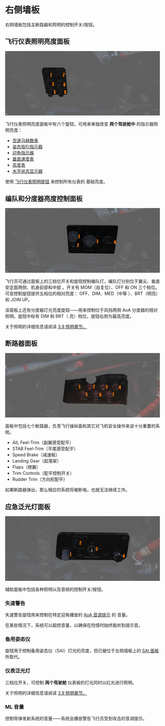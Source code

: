 # 右侧墙板

右侧墙板包括主断路器和照明的控制开关/按钮。

## 飞行仪表照明亮度面板

![InsIntensity](../../../img/pilot_flight_instrument_lights.jpg)

飞行仪表照明亮度面板中有六个旋钮，可用来单独改变 **两个驾驶舱中** 的指示器照明亮度：

- [空速马赫数表](../../pilot/flight_director_group.md#airspeed-and-mach-indicator)
- [姿态指引指示器](../../pilot/flight_director_group.md#attitude-director-indicator)
- [迎角指示器](../../pilot/flight_director_group.md#angle-of-attack-indicator)
- [垂直速度表](../../pilot/flight_director_group.md#vertical-velocity-indicator)
- [高度表](../../pilot/flight_director_group.md#altimeter)
- [水平状态显示器](../../pilot/flight_director_group.md#horizontal-situation-indicator)

使用 [飞行仪表照明旋钮](../weapon_management.md#flight-instrument-brightness-knob) 来控制所有仪表的
基础亮度。

## 编队和分度器亮度控制面板

![FormLights](../../../img/pilot_formation_lights_panel.jpg)

飞行员可通过面板上的三档位开关和旋钮控制编队灯，编队灯分别位于翼尖、垂直安定面两侧、机身前部和中部
。开关有 MOM（自复位）、OFF 和 ON 三个档位。可变控制旋钮提供五档位的相对亮度： OFF、DIM、MED（中等
）、BRT（明亮）和 JOIN UP。

该面板上还有分度器灯光亮度旋钮——用来控制位于风挡两侧 AoA 分度器的相对照明。旋钮中标有 DIM 和 BRT（
亮）档位，旋钮右侧为最高亮度。

关于照明的详细信息请阅读 [3.9 照明章节。](../../../systems/lighting.md)

## 断路器面板

![pilot_cb_panel](../../../img/pilot_circuit_breakers.jpg)

面板中包括七个断路器，负责飞行操纵面和其它对飞机安全操作来说十分重要的系统。

- AIL Feel-Trim（副翼感受配平）
- STAB Feel-Trim（平尾感受配平）
- Speed Brake（减速板）
- Landing Gear（起落架）
- Flaps（襟翼）
- Trim Controls（配平控制开关）
- Rudder Trim（方向舵配平）

如果断路器弹出，那么相应的系统将被断电，也就无法继续工作。

## 应急泛光灯面板

![PilFlood](../../../img/pilot_emergency_floodlight_panel.jpg)

辅助面板中包括各种照明以及音频的控制开关/按钮。

### 失速警告

失速警告旋钮用来控制在特定迎角播放的
[AoA 音调提示](../../../systems/flight_controls_gear/flight_controls.md#stall-warning-vibrator) 的
音量。

在某些情况下，系统可以超控音量，以确保在险情时始终能听到提示音。

### 备用姿态仪

旋钮用于控制备用姿态仪（SAI）灯光的亮度，但已被位于左侧墙板上的
[SAI 面板](../left_console/wall.md#sai-panel) 所取代。

### 仪表泛光灯

三档位开关，可控制 **两个驾驶舱** 仪表板的灯光同时以红光进行照明。

关于照明的详细信息请阅读 [3.9 照明章节。](../../../systems/lighting.md)

### ML 音量

控制导弹发射系统的音量——系统会播放警告飞行员受到攻击的音调提示。
